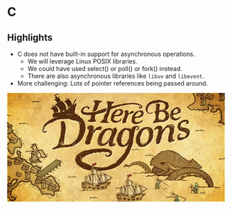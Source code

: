 # C

## Highlights

* C does not have built-in support for asynchronous operations.
  * We will leverage Linux POSIX libraries.
  * We could have used select() or poll() or fork() instead.
  * There are also asynchronous libraries like `libuv` and `libevent`.
* More challenging: Lots of pointer references being passed around.

![](../../images/here-be-dragons.jpg)
